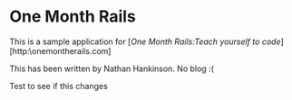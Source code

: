 # One Month Rails

This is a sample application for [*One Month Rails:Teach yourself to code*][http:\\onemontherails.com]

This has been written by Nathan Hankinson.
No blog :(

Test to see if this changes